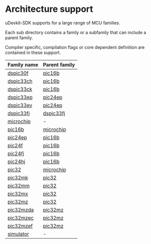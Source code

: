 # Architecture support

uDevkit-SDK supports for a large range of MCU families.

Each sub directory contains a family or a subfamily that can include a parent family.

Compiler specific, compilation flags or core dependent definition are contained in these support.

|Family name|Parent family|
|-----------|-------------|
|[dspic30f](dspic30f/README.md)|[pic16b](pic16b/README.md)|
|[dspic33ch](dspic33ch/README.md)|[pic16b](pic16b/README.md)|
|[dspic33ck](dspic33ck/README.md)|[pic16b](pic16b/README.md)|
|[dspic33ep](dspic33ep/README.md)|[pic24ep](pic24ep/README.md)|
|[dspic33ev](dspic33ev/README.md)|[pic24ep](pic24ep/README.md)|
|[dspic33fj](dspic33fj/README.md)|[dspic33fj](pic24ep/README.md)|
|[microchip](microchip/README.md)| - |
|[pic16b](pic16b/README.md)|[microchip](microchip/README.md)|
|[pic24ep](pic24ep/README.md)|[pic16b](pic16b/README.md)|
|[pic24f](pic24f/README.md)|[pic16b](pic16b/README.md)|
|[pic24fj](pic24fj/README.md)|[pic16b](pic16b/README.md)|
|[pic24hj](pic24hj/README.md)|[pic16b](pic16b/README.md)|
|[pic32](pic32/README.md)|[microchip](microchip/README.md)|
|[pic32mk](pic32mk/README.md)|[pic32](pic32/README.md)|
|[pic32mm](pic32mm/README.md)|[pic32](pic32/README.md)|
|[pic32mx](pic32mx/README.md)|[pic32](pic32/README.md)|
|[pic32mz](pic32mz/README.md)|[pic32](pic32/README.md)|
|[pic32mzda](pic32mzda/README.md)|[pic32mz](pic32mz/README.md)|
|[pic32mzec](pic32mzec/README.md)|[pic32mz](pic32mz/README.md)|
|[pic32mzef](pic32mzef/README.md)|[pic32mz](pic32mz/README.md)|
|[simulator](simulator/README.md)| - |
